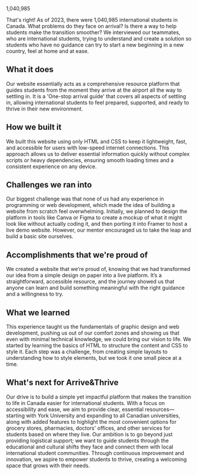 1,040,985

That's right! As of 2023, there were 1,040,985 international students in Canada. What problems do they face on arrival? Is there a way to help students make the transition smoother? We interviewed our teammates, who are international students, trying to understand and create a solution so students who have no guidance can try to start a new beginning in a new country, feel at home and at ease.

## What it does

Our website essentially acts as a comprehensive resource platform that guides students from the moment they arrive at the airport all the way to settling in. It is a 'One-stop arrival guide' that covers all aspects of settling in, allowing international students to feel prepared, supported, and ready to thrive in their new environment.

## How we built it

We built this website using only HTML and CSS to keep it lightweight, fast, and accessible for users with low-speed internet connections. This approach allows us to deliver essential information quickly without complex scripts or heavy dependencies, ensuring smooth loading times and a consistent experience on any device.

## Challenges we ran into

Our biggest challenge was that none of us had any experience in programming or web development, which made the idea of building a website from scratch feel overwhelming. Initially, we planned to design the platform in tools like Canva or Figma to create a mockup of what it might look like without actually coding it, and then porting it into Framer to host a live demo website. However, our mentor encouraged us to take the leap and build a basic site ourselves.

## Accomplishments that we're proud of

We created a website that we’re proud of, knowing that we had transformed our idea from a simple design on paper into a live platform. It’s a straightforward, accessible resource, and the journey showed us that anyone can learn and build something meaningful with the right guidance and a willingness to try.

## What we learned

This experience taught us the fundamentals of graphic design and web development, pushing us out of our comfort zones and showing us that even with minimal technical knowledge, we could bring our vision to life. We started by learning the basics of HTML to structure the content and CSS to style it. Each step was a challenge, from creating simple layouts to understanding how to style elements, but we took it one small piece at a time.

## What's next for Arrive&Thrive

Our drive is to build a simple yet impactful platform that makes the transition to life in Canada easier for international students. With a focus on accessibility and ease, we aim to provide clear, essential resources—starting with York University and expanding to all Canadian universities, along with added features to highlight the most convenient options for grocery stores, pharmacies, doctors' offices, and other services for students based on where they live. Our ambition is to go beyond just providing logistical support; we want to guide students through the educational and cultural shifts they face and connect them with local international student communities. Through continuous improvement and innovation, we aspire to empower students to thrive, creating a welcoming space that grows with their needs.
